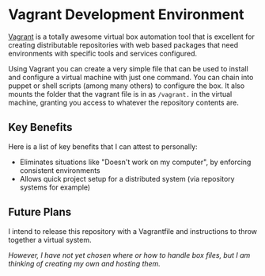 
# Vagrant Development Environment

[Vagrant](http://www.vagrantup.com/) is a totally awesome virtual box automation tool that is excellent for creating distributable repositories with web based packages that need environments with specific tools and services configured.

Using Vagrant you can create a very simple file that can be used to install and configure a virtual machine with just one command.  You can chain into puppet or shell scripts (among many others) to configure the box.  It also mounts the folder that the vagrant file is in as `/vagrant.` in the virtual machine, granting you access to whatever the repository contents are.


## Key Benefits

Here is a list of key benefits that I can attest to personally:

- Eliminates situations like "Doesn't work on my computer", by enforcing consistent environments
- Allows quick project setup for a distributed system (via repository systems for example)


## Future Plans

I intend to release this repository with a Vagrantfile and instructions to throw together a virtual system.

_However, I have not yet chosen where or how to handle box files, but I am thinking of creating my own and hosting them._
